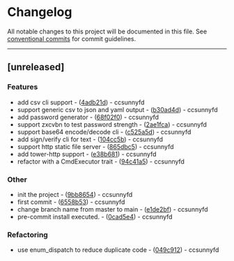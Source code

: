 # Changelog

All notable changes to this project will be documented in this file. See [conventional commits](https://www.conventionalcommits.org/) for commit guidelines.

---
## [unreleased]

### Features

- add csv cli support - ([4adb21d](https://github.com/david-rust-bootcamp/01-rcli/commit/4adb21d1ffe7faa80a3abedc2d0a849a26f23cf2)) - ccsunnyfd
- support generic csv to json and yaml output - ([b30ad4d](https://github.com/david-rust-bootcamp/01-rcli/commit/b30ad4df441acaf418a9a90fd610208593bb4009)) - ccsunnyfd
- add password generator - ([68f02f0](https://github.com/david-rust-bootcamp/01-rcli/commit/68f02f06f0a0f60765a8e28a08f0e604bf6be630)) - ccsunnyfd
- support zxcvbn to test password strength - ([2ae1fca](https://github.com/david-rust-bootcamp/01-rcli/commit/2ae1fcae8babaa41fe8b32d16dcee2388d3f99b4)) - ccsunnyfd
- support base64 encode/decode cli - ([c525a5d](https://github.com/david-rust-bootcamp/01-rcli/commit/c525a5dafc1362bcea4855693f7663676ad57534)) - ccsunnyfd
- add sign/verify cli for text - ([104cc5b](https://github.com/david-rust-bootcamp/01-rcli/commit/104cc5b399568e90cc87a1b181c8106c7079d14f)) - ccsunnyfd
- support http static file server - ([865dbc5](https://github.com/david-rust-bootcamp/01-rcli/commit/865dbc5cbb1cb4edc333b61abe8d27f89b9e692e)) - ccsunnyfd
- add tower-http support - ([e38b681](https://github.com/david-rust-bootcamp/01-rcli/commit/e38b681844a8bb3ab2f1d9c66687d5985ae3bf88)) - ccsunnyfd
- refactor with a CmdExecutor trait - ([94c41a5](https://github.com/david-rust-bootcamp/01-rcli/commit/94c41a5ea3e1355e9fe0c83c6896e60520f416d5)) - ccsunnyfd

### Other

- init the project - ([9bb8654](https://github.com/david-rust-bootcamp/01-rcli/commit/9bb865423a965f47cc1554b5423507192cee11c3)) - ccsunnyfd
- first commit - ([6558b53](https://github.com/david-rust-bootcamp/01-rcli/commit/6558b5383f9da8b34f7636544372279f87127389)) - ccsunnyfd
- change branch name from master to main - ([e1de2bf](https://github.com/david-rust-bootcamp/01-rcli/commit/e1de2bf05bb632e2479542f46dd6521a3e58cdd0)) - ccsunnyfd
- pre-commit install executed. - ([0cad5e4](https://github.com/david-rust-bootcamp/01-rcli/commit/0cad5e4a9f3fb2c21e7b1088d11c4b771b1ac949)) - ccsunnyfd

### Refactoring

- use enum_dispatch to reduce duplicate code - ([049c912](https://github.com/david-rust-bootcamp/01-rcli/commit/049c91243ef0c3df425f516f7753eb08c81853c9)) - ccsunnyfd

<!-- generated by git-cliff -->
